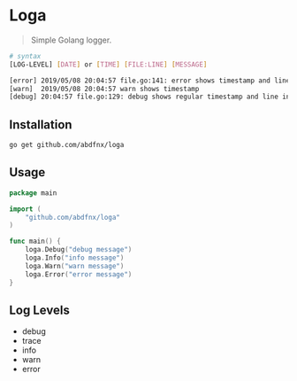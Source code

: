# Loga

> Simple Golang logger.

```bash
# syntax
[LOG-LEVEL] [DATE] or [TIME] [FILE:LINE] [MESSAGE]

[error] 2019/05/08 20:04:57 file.go:141: error shows timestamp and line info
[warn]  2019/05/08 20:04:57 warn shows timestamp
[debug] 20:04:57 file.go:129: debug shows regular timestamp and line info
```

## Installation

```bash
go get github.com/abdfnx/loga
```

## Usage

```go
package main

import (
    "github.com/abdfnx/loga"
)

func main() {
    loga.Debug("debug message")
    loga.Info("info message")
    loga.Warn("warn message")
    loga.Error("error message")
}
```

## Log Levels

* debug
* trace
* info
* warn
* error
